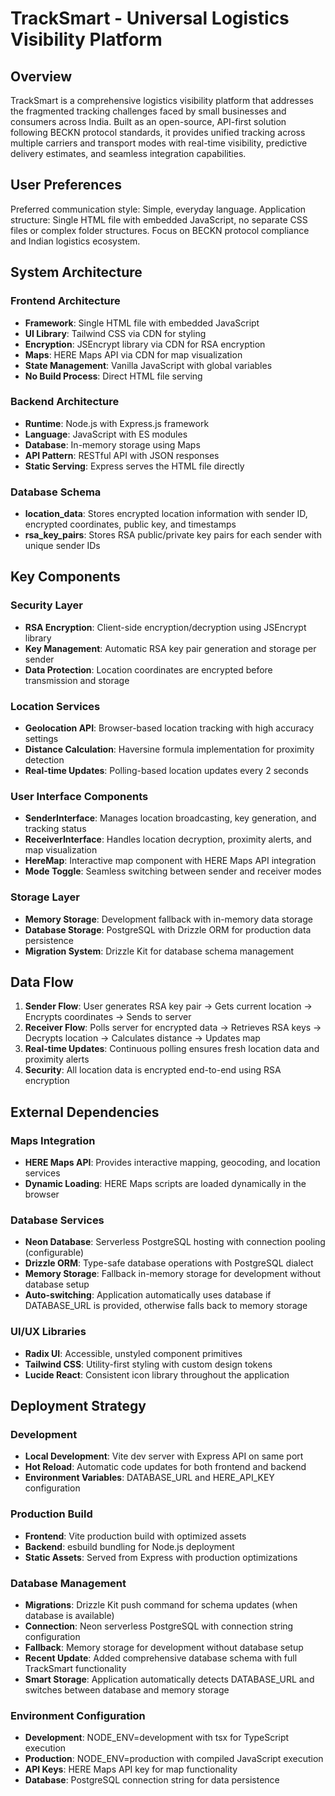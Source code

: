 # TrackSmart - Universal Logistics Visibility Platform

## Overview

TrackSmart is a comprehensive logistics visibility platform that addresses the fragmented tracking challenges faced by small businesses and consumers across India. Built as an open-source, API-first solution following BECKN protocol standards, it provides unified tracking across multiple carriers and transport modes with real-time visibility, predictive delivery estimates, and seamless integration capabilities.

## User Preferences

Preferred communication style: Simple, everyday language.
Application structure: Single HTML file with embedded JavaScript, no separate CSS files or complex folder structures.
Focus on BECKN protocol compliance and Indian logistics ecosystem.

## System Architecture

### Frontend Architecture
- **Framework**: Single HTML file with embedded JavaScript
- **UI Library**: Tailwind CSS via CDN for styling
- **Encryption**: JSEncrypt library via CDN for RSA encryption
- **Maps**: HERE Maps API via CDN for map visualization
- **State Management**: Vanilla JavaScript with global variables
- **No Build Process**: Direct HTML file serving

### Backend Architecture
- **Runtime**: Node.js with Express.js framework
- **Language**: JavaScript with ES modules
- **Database**: In-memory storage using Maps
- **API Pattern**: RESTful API with JSON responses
- **Static Serving**: Express serves the HTML file directly

### Database Schema
- **location_data**: Stores encrypted location information with sender ID, encrypted coordinates, public key, and timestamps
- **rsa_key_pairs**: Stores RSA public/private key pairs for each sender with unique sender IDs

## Key Components

### Security Layer
- **RSA Encryption**: Client-side encryption/decryption using JSEncrypt library
- **Key Management**: Automatic RSA key pair generation and storage per sender
- **Data Protection**: Location coordinates are encrypted before transmission and storage

### Location Services
- **Geolocation API**: Browser-based location tracking with high accuracy settings
- **Distance Calculation**: Haversine formula implementation for proximity detection
- **Real-time Updates**: Polling-based location updates every 2 seconds

### User Interface Components
- **SenderInterface**: Manages location broadcasting, key generation, and tracking status
- **ReceiverInterface**: Handles location decryption, proximity alerts, and map visualization
- **HereMap**: Interactive map component with HERE Maps API integration
- **Mode Toggle**: Seamless switching between sender and receiver modes

### Storage Layer
- **Memory Storage**: Development fallback with in-memory data storage
- **Database Storage**: PostgreSQL with Drizzle ORM for production data persistence
- **Migration System**: Drizzle Kit for database schema management

## Data Flow

1. **Sender Flow**: User generates RSA key pair → Gets current location → Encrypts coordinates → Sends to server
2. **Receiver Flow**: Polls server for encrypted data → Retrieves RSA keys → Decrypts location → Calculates distance → Updates map
3. **Real-time Updates**: Continuous polling ensures fresh location data and proximity alerts
4. **Security**: All location data is encrypted end-to-end using RSA encryption

## External Dependencies

### Maps Integration
- **HERE Maps API**: Provides interactive mapping, geocoding, and location services
- **Dynamic Loading**: HERE Maps scripts are loaded dynamically in the browser

### Database Services
- **Neon Database**: Serverless PostgreSQL hosting with connection pooling (configurable)
- **Drizzle ORM**: Type-safe database operations with PostgreSQL dialect
- **Memory Storage**: Fallback in-memory storage for development without database setup
- **Auto-switching**: Application automatically uses database if DATABASE_URL is provided, otherwise falls back to memory storage

### UI/UX Libraries
- **Radix UI**: Accessible, unstyled component primitives
- **Tailwind CSS**: Utility-first styling with custom design tokens
- **Lucide React**: Consistent icon library throughout the application

## Deployment Strategy

### Development
- **Local Development**: Vite dev server with Express API on same port
- **Hot Reload**: Automatic code updates for both frontend and backend
- **Environment Variables**: DATABASE_URL and HERE_API_KEY configuration

### Production Build
- **Frontend**: Vite production build with optimized assets
- **Backend**: esbuild bundling for Node.js deployment
- **Static Assets**: Served from Express with production optimizations

### Database Management
- **Migrations**: Drizzle Kit push command for schema updates (when database is available)
- **Connection**: Neon serverless PostgreSQL with connection string configuration
- **Fallback**: Memory storage for development without database setup
- **Recent Update**: Added comprehensive database schema with full TrackSmart functionality
- **Smart Storage**: Application automatically detects DATABASE_URL and switches between database and memory storage

### Environment Configuration
- **Development**: NODE_ENV=development with tsx for TypeScript execution
- **Production**: NODE_ENV=production with compiled JavaScript execution
- **API Keys**: HERE Maps API key for map functionality
- **Database**: PostgreSQL connection string for data persistence
